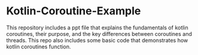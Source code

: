 # Kotlin-Coroutine-Example
This repository includes a ppt file that explains the fundamentals of kotlin coroutines, their purpose, and the key differences between coroutines and threads. This repo also includes some basic code that demonstrates how kotlin coroutines function.
